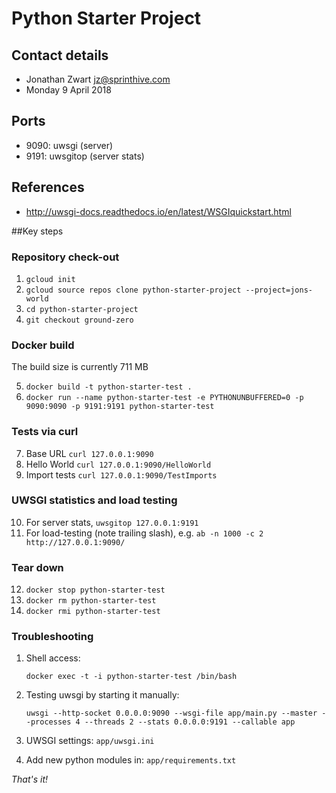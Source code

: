 # Python Starter Project

## Contact details

* Jonathan Zwart <jz@sprinthive.com>
* Monday 9 April 2018 


## Ports

* 9090: uwsgi (server)
* 9191: uwsgitop (server stats)


## References

* http://uwsgi-docs.readthedocs.io/en/latest/WSGIquickstart.html

##Key steps

### Repository check-out

1. `gcloud init`
2. `gcloud source repos clone python-starter-project --project=jons-world`
3. `cd python-starter-project`
4. `git checkout ground-zero`

### Docker build

The build size is currently 711 MB

5. `docker build -t python-starter-test .`
6. `docker run --name python-starter-test -e PYTHONUNBUFFERED=0 -p 9090:9090 -p 9191:9191 python-starter-test`

### Tests via curl

7. Base URL `curl 127.0.0.1:9090`
8. Hello World `curl 127.0.0.1:9090/HelloWorld`
9. Import tests `curl 127.0.0.1:9090/TestImports`

### UWSGI statistics and load testing

10. For server stats, `uwsgitop 127.0.0.1:9191`
11. For load-testing (note trailing slash), e.g. `ab -n 1000 -c 2 http://127.0.0.1:9090/`


### Tear down

12. `docker stop python-starter-test`
13. `docker rm python-starter-test`
14. `docker rmi python-starter-test`

### Troubleshooting

1. Shell access:
 
     `docker exec -t -i python-starter-test /bin/bash`

2. Testing uwsgi by starting it manually:

    `uwsgi --http-socket 0.0.0.0:9090 --wsgi-file app/main.py --master --processes 4 --threads 2 --stats 0.0.0.0:9191 --callable app`

3. UWSGI settings: `app/uwsgi.ini`

4. Add new python modules in: `app/requirements.txt`

*That's it!*